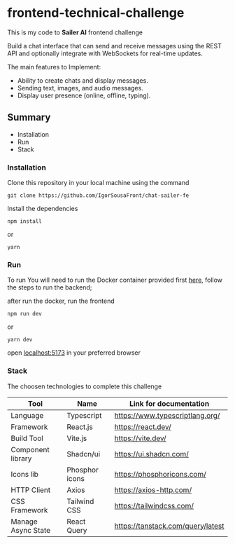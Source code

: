 # frontend-technical-challenge

This is my code to **Sailer AI** frontend challenge

Build a chat interface that can send and receive messages using the REST API and optionally integrate with WebSockets for real-time updates.

The main features to Implement:
- Ability to create chats and display messages.
- Sending text, images, and audio messages.
- Display user presence (online, offline, typing).

## Summary
- Installation
- Run
- Stack

### Installation
Clone this repository in your local machine using the command

```shell
git clone https://github.com/IgorSousaFront/chat-sailer-fe
```

Install the dependencies

```shell
npm install
```
or
```shell
yarn
```

### Run
To run You will need to run the Docker container provided first [here](https://github.com/SailerAI/frontend-technical-challenge), follow the steps to run the backend;

after run the docker, run the frontend

```shell
npm run dev
```
or
```shell
yarn dev
```
open [localhost:5173](http://localhost:5173/) in your preferred browser

### Stack
The choosen technologies to complete this challenge

| Tool               | Name           | Link for documentation            |
|--------------------|----------------|-----------------------------------|
| Language           | Typescript     | https://www.typescriptlang.org/   |
| Framework          | React.js       | https://react.dev/                |
| Build Tool         | Vite.js        | https://vite.dev/                 |
| Component library  | Shadcn/ui      | https://ui.shadcn.com/            |
| Icons lib          | Phosphor icons | https://phosphoricons.com/        |
| HTTP Client        | Axios          | https://axios-http.com/           |
| CSS Framework      | Tailwind CSS   | https://tailwindcss.com/          |
| Manage Async State | React Query    | https://tanstack.com/query/latest |


